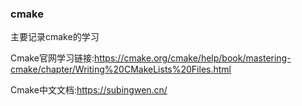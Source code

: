 ### cmake
主要记录cmake的学习

Cmake官网学习链接:https://cmake.org/cmake/help/book/mastering-cmake/chapter/Writing%20CMakeLists%20Files.html

Cmake中文文档:https://subingwen.cn/
